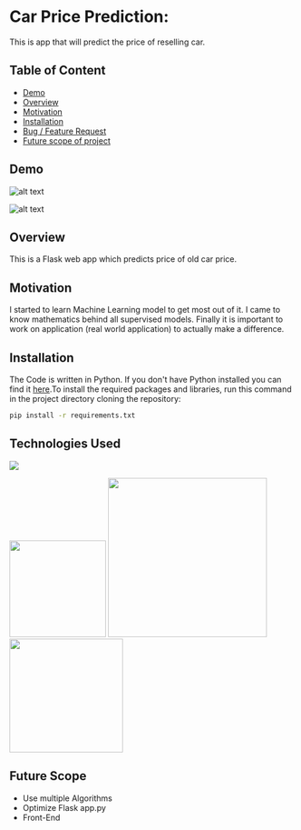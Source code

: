 # Car Price Prediction: 

This is app that will predict the price of reselling car.

## Table of Content
  * [Demo](#demo)
  * [Overview](#overview)
  * [Motivation](#motivation)
  * [Installation](#installation)
  * [Bug / Feature Request](#bug---feature-request)
  * [Future scope of project](#future-scope)


## Demo

![alt text](https://github.com/AbhiPatel2105/car-price/blob/master/templates/images/input.png?raw=true)

![alt text](https://github.com/AbhiPatel2105/car-price/blob/master/templates/images/output.png?raw=true)

## Overview
This is a Flask web app which predicts price of old car price.

## Motivation
I started to learn Machine Learning model to get most out of it. I came to know mathematics behind all supervised models. Finally it is important to work on application (real world application) to actually make a difference.

## Installation
The Code is written in Python. If you don't have Python installed you can find it [here](https://www.python.org/downloads/).To install the required packages and libraries, run this command in the project directory cloning the repository:
```bash
pip install -r requirements.txt
```

## Technologies Used

![](https://forthebadge.com/images/badges/made-with-python.svg)

[<img target="_blank" src="https://flask.palletsprojects.com/en/1.1.x/_images/flask-logo.png" width=170>](https://flask.palletsprojects.com/en/1.1.x/) [<img target="_blank" src="https://number1.co.za/wp-content/uploads/2017/10/gunicorn_logo-300x85.png" width=280>](https://gunicorn.org) [<img target="_blank" src="https://scikit-learn.org/stable/_static/scikit-learn-logo-small.png" width=200>](https://scikit-learn.org/stable/) 


## Future Scope

* Use multiple Algorithms
* Optimize Flask app.py
* Front-End 
